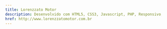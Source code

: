 ```yaml
---
title: Lorenzzato Motor
description: Desenvolvido com HTML5, CSS3, Javascript, PHP, Responsivo, Foundation.
href: http://www.lorenzzatomotor.com.br
---
```

